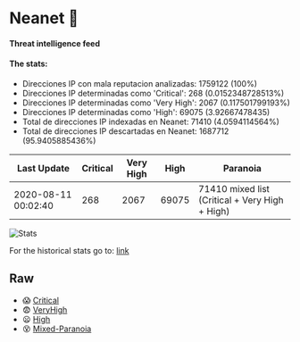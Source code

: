 # Neanet :hocho:
#### Threat intelligence feed
#### The stats:

- Direcciones IP con mala reputacion analizadas: 1759122 (100%)
- Direcciones IP determinadas como 'Critical':  268 (0.0152348728513%)
- Direcciones IP determinadas como 'Very High':  2067 (0.117501799193%)
- Direcciones IP determinadas como 'High':  69075 (3.92667478435)
- Total de direcciones IP indexadas en Neanet:  71410 (4.0594114564%)
- Total de direcciones IP descartadas en Neanet:  1687712 (95.9405885436%)

| Last Update | Critical | Very High | High | Paranoia |
| --- | --- | --- | --- | --- |
| 2020-08-11 00:02:40 | 268 | 2067 | 69075 | 71410 mixed list (Critical + Very High + High)|

![Stats](https://docs.google.com/spreadsheets/d/e/2PACX-1vSnaNMIXVabIpDJjufMlzH7poXnshF3mgd8Is1g9ytUEzVsP5my4Trn8f-xkoLLQ38xpL3HtmUexLo6/pubchart?oid=501124687&format=image)

For the historical stats go to: [link](/stats.csv)
## Raw
- :scream: [Critical](https://raw.githubusercontent.com/JavaGarcia/Neanet/master/blacklists/neanet_critical.txt)
- :fearful: [VeryHigh](https://raw.githubusercontent.com/JavaGarcia/Neanet/master/blacklists/neanet_veryHigh.txtt)
- :frowning: [High](https://raw.githubusercontent.com/JavaGarcia/Neanet/master/blacklists/neanet_high.txt)
- :dizzy_face: [Mixed-Paranoia](https://raw.githubusercontent.com/JavaGarcia/Neanet/master/blacklists/neanet_all.txt)
























































































